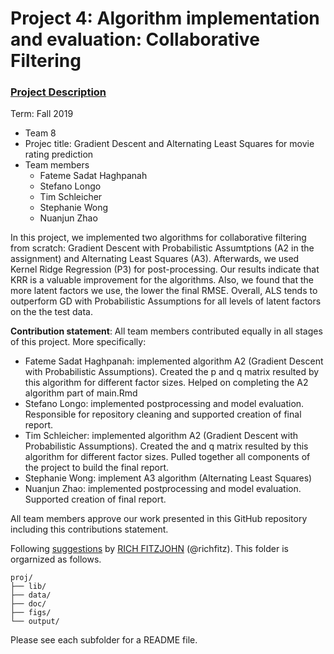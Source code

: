 # Project 4: Algorithm implementation and evaluation: Collaborative Filtering

### [Project Description](doc/project4_desc.md)

Term: Fall 2019

+ Team 8
+ Projec title: Gradient Descent and Alternating Least Squares for movie rating prediction
+ Team members
	+ Fateme Sadat Haghpanah
	+ Stefano Longo
	+ Tim Schleicher
	+ Stephanie Wong
	+ Nuanjun Zhao
	
In this project, we implemented two algorithms for collaborative filtering from scratch: Gradient Descent with Probabilistic Assumtptions (A2 in the assignment) and Alternating Least Squares (A3). Afterwards, we used Kernel Ridge Regression (P3) for post-processing. Our results indicate that KRR is a valuable improvement for the algorithms. Also, we found that the more latent factors we use, the lower the final RMSE. Overall, ALS tends to outperform GD with Probabilistic Assumptions for all levels of latent factors on the the test data.

**Contribution statement**: All team members contributed equally in all stages of this project. More specifically:
+ Fateme Sadat Haghpanah: implemented algorithm A2 (Gradient Descent with Probabilistic Assumptions). Created the p and q matrix resulted by this algorithm for different factor sizes. Helped on completing the A2 algorithm part of main.Rmd
+ Stefano Longo: implemented postprocessing and model evaluation. Responsible for repository cleaning and supported creation of final report.
+ Tim Schleicher: implemented algorithm A2 (Gradient Descent with Probabilistic Assumptions). Created the and q matrix resulted by this algorithm for different factor sizes. Pulled together all components of the project to build the final report.
+ Stephanie Wong: implement A3 algorithm (Alternating Least Squares)
+ Nuanjun Zhao: implemented postprocessing and model evaluation. Supported creation of final report.


All team members approve our work presented in this GitHub repository including this contributions statement. 

Following [suggestions](http://nicercode.github.io/blog/2013-04-05-projects/) by [RICH FITZJOHN](http://nicercode.github.io/about/#Team) (@richfitz). This folder is orgarnized as follows.

```
proj/
├── lib/
├── data/
├── doc/
├── figs/
└── output/
```

Please see each subfolder for a README file.
